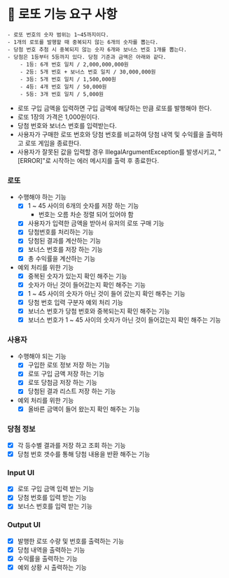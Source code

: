 # 🚀 로또 기능 요구 사항
```
- 로또 번호의 숫자 범위는 1~45까지이다.
- 1개의 로또를 발행할 때 중복되지 않는 6개의 숫자를 뽑는다.
- 당첨 번호 추첨 시 중복되지 않는 숫자 6개와 보너스 번호 1개를 뽑는다.
- 당첨은 1등부터 5등까지 있다. 당첨 기준과 금액은 아래와 같다.
    - 1등: 6개 번호 일치 / 2,000,000,000원
    - 2등: 5개 번호 + 보너스 번호 일치 / 30,000,000원
    - 3등: 5개 번호 일치 / 1,500,000원
    - 4등: 4개 번호 일치 / 50,000원
    - 5등: 3개 번호 일치 / 5,000원
```
- 로또 구입 금액을 입력하면 구입 금액에 해당하는 만큼 로또를 발행해야 한다.
- 로또 1장의 가격은 1,000원이다.
- 당첨 번호와 보너스 번호를 입력받는다.
- 사용자가 구매한 로또 번호와 당첨 번호를 비교하여 당첨 내역 및 수익률을 출력하고 로또 게임을 종료한다.
- 사용자가 잘못된 값을 입력할 경우 IllegalArgumentException를 발생시키고, "[ERROR]"로 시작하는 에러 메시지를 출력 후 종료한다.
### 로또
- 수행해야 하는 기능
  - [X] 1 ~ 45 사이의 6개의 숫자를 저장 하는 기능
    - 번호는 오름 차순 정렬 되어 있어야 함
  - [X] 사용자가 입력한 금액을 받아서 유저의 로또 구매 기능
  - [X] 당첨번호를 처리하는 기능
  - [X] 당첨된 결과를 계산하는 기능
  - [X] 보너스 번호를 저장 하는 기능
  - [X] 총 수익률을 계산하는 기능
- 예외 처리를 위한 기능
  - [X] 중복된 숫자가 있는지 확인 해주는 기능
  - [X] 숫자가 아닌 것이 들어갔는지 확인 해주는 기능
  - [X] 1 ~ 45 사이의 숫자가 아닌 것이 들어 갔는지 확인 해주는 기능
  - [X] 당첨 번호 입력 구분자 예외 처리 기능
  - [X] 보너스 번호가 당첨 번호와 중복되는지 확인 해주는 기능
  - [X] 보너스 번호가 1 ~ 45 사이의 숫자가 아닌 것이 들어갔는지 확인 해주는 기능
### 사용자
- 수행해야 되는 기능
  - [X] 구입한 로또 정보 저장 하는 기능
  - [X] 로또 구입 금액 저장 하는 기능
  - [X] 로또 당첨금 저장 하는 기능
  - [X] 당첨된 결과 리스트 저장 하는 기능
- 예외 처리를 위한 기능
  - [X] 올바른 금액이 들어 왔는지 확인 해주는 기능
### 당첨 정보
- [X] 각 등수별 결과를 저장 하고 조회 하는 기능
- [X] 당첨 번호 갯수를 통해 당첨 내용을 반환 해주는 기능

### Input UI
- [X] 로또 구입 금액 입력 받는 기능
- [X] 당첨 번호를 입력 받는 기능
- [X] 보너스 번호를 입력 받는 기능
### Output UI
- [X] 발행한 로또 수량 및 번호를 출력하는 기능
- [X] 당첨 내역을 출력하는 기능
- [X] 수익률을 출력하는 기능
- [X] 예외 상황 시 출력하는 기능